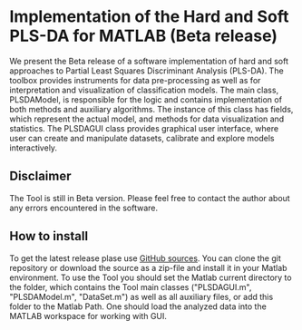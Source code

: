 Implementation of the Hard and Soft PLS-DA for MATLAB (Beta release)
===========================================

We present the Beta release of a software implementation of hard and soft approaches to Partial Least Squares Discriminant Analysis (PLS-DA). 
The toolbox provides instruments for data pre-processing as well as for interpretation and visualization of classification models. 
The main class, PLSDAModel, is responsible for the logic and contains implementation of both methods and auxiliary algorithms. 
The instance of this class has fields, which represent the actual model, and methods for data visualization and statistics. 
The PLSDAGUI class provides graphical user interface, where user can create and manipulate datasets, calibrate and explore models interactively.  

Disclaimer
-----------
The Tool is still in Beta version. Please feel free to contact the author about any errors encountered in the software.

How to install
--------------
To get the latest release plase use [GitHub sources](https://github.com/yzontov/pls-da/). 
You can clone the git repository or download the source as a zip-file and install it in your Matlab environment.
To use the Tool you should set the Matlab current directory to the folder, which contains the Tool main classes ("PLSDAGUI.m", "PLSDAModel.m", "DataSet.m") as well as all auxiliary files, or add this folder to the Matlab Path.
One should load the analyzed data into the MATLAB workspace for working with GUI.